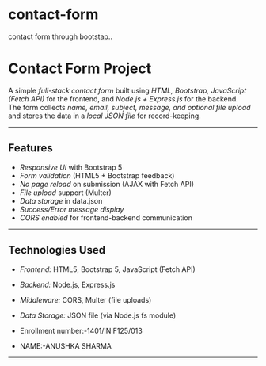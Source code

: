 # contact-form
contact form through bootstap..
# Contact Form Project

A simple *full-stack contact form* built using *HTML, Bootstrap, JavaScript (Fetch API)* for the frontend, and *Node.js + Express.js* for the backend.  
The form collects *name, email, subject, message, and optional file upload* and stores the data in a *local JSON file* for record-keeping.

---

##  Features
- *Responsive UI* with Bootstrap 5
- *Form validation* (HTML5 + Bootstrap feedback)
- *No page reload* on submission (AJAX with Fetch API)
- *File upload* support (Multer)
- *Data storage* in data.json
- *Success/Error message display*
- *CORS enabled* for frontend-backend communication

---

##  Technologies Used
- *Frontend:* HTML5, Bootstrap 5, JavaScript (Fetch API)
- *Backend:* Node.js, Express.js
- *Middleware:* CORS, Multer (file uploads)
- *Data Storage:* JSON file (via Node.js fs module)

- Enrollment number:-1401/INIF125/013
- NAME:-ANUSHKA SHARMA

---



